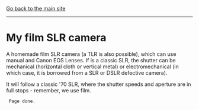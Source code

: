 [Go back to the main site](https://funlw65.github.io/)
<hr />

# My film SLR camera 

A homemade film SLR camera (a TLR is also possible), which can use manual and Canon EOS Lenses. If is a classic SLR, the shutter can be mechanical (horizontal cloth or vertical metal) or electromechanical (in which case, it is borrowed from a SLR or DSLR defective camera). 

It will follow a classic '70 SLR, where the shutter speeds and aperture are in full stops - remember, we use film.

```
 Page done.
```
